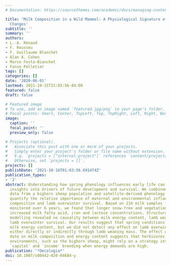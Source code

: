 ```yaml
---
# Documentation: https://sourcethemes.com/academic/docs/managing-content/

title: 'Milk Composition in a Wild Mammal: A Physiological Signature of Phenological
  Changes'
subtitle: ''
summary: ''
authors:
- L.-A. Renaud
- F. Rousseu
- F. Guillaume Blanchet
- Alan A. Cohen
- Marco Festa-Bianchet
- Fanie Pelletier
tags: []
categories: []
date: '2020-06-01'
lastmod: 2021-10-15T21:03:56-04:00
featured: false
draft: false

# Featured image
# To use, add an image named `featured.jpg/png` to your page's folder.
# Focal points: Smart, Center, TopLeft, Top, TopRight, Left, Right, BottomLeft, Bottom, BottomRight.
image:
  caption: ''
  focal_point: ''
  preview_only: false

# Projects (optional).
#   Associate this post with one or more of your projects.
#   Simply enter your project's folder or file name without extension.
#   E.g. `projects = ["internal-project"]` references `content/project/deep-learning/index.md`.
#   Otherwise, set `projects = []`.
projects: []
publishDate: '2021-10-16T01:03:56.691474Z'
publication_types:
- '2'
abstract: Understanding how spring phenology influences early life can provide important
  insights into drivers of future development and survival. We combined unique, long-term
  data from a bighorn sheep population and satellite-derived phenology indices to
  quantify the relative importance of maternal and environmental influences on milk
  composition and lamb overwinter survival. Based on 216 milk samples from 34 females
  monitored over 6 years, we found that longer snow-free and vegetation growing seasons
  increased milk fatty acid, iron and lactose concentrations. Structural equation
  modelling revealed no causality between milk energy content, lamb weaning mass and
  lamb overwinter survival. Our results suggest that spring conditions can affect
  milk energy content, but we did not detect any effect on lamb overwinter survival
  either directly or indirectly through lamb weaning mass. The effect of green-up
  date on milk composition and energy content suggests that herbivores living in seasonal
  environments, such as the bighorn sheep, might rely on a strategy intermediate between
  `capital' and `income' breeding when energy demands are high.
publication: '*Oecologia*'
doi: 10.1007/s00442-020-04684-y
---
```

